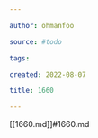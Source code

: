 ```yaml
---

author: ohmanfoo

source: #todo

tags: 

created: 2022-08-07

title: 1660

---
```

[[1660.md]]#1660.md